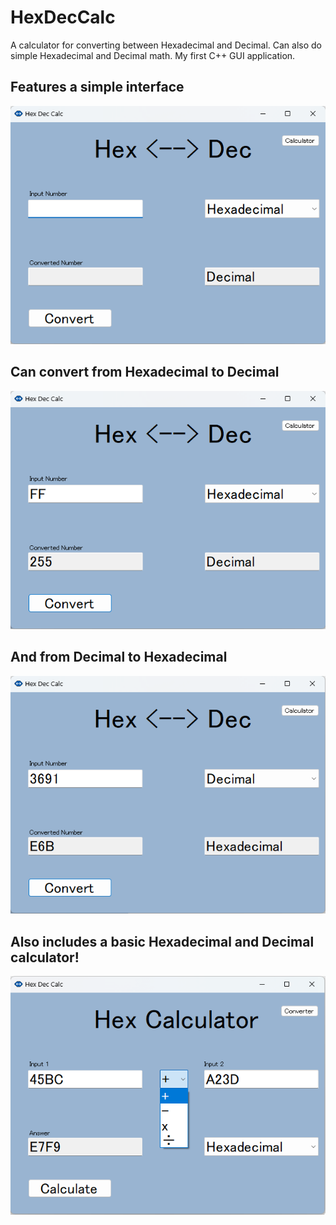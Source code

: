 # HexDecCalc
 A calculator for converting between Hexadecimal and Decimal. Can also do simple Hexadecimal and Decimal math. My first C++ GUI application.
 
 ## Features a simple interface
 ![](https://github.com/Bofner/HexDecCalc/blob/main/Assets/blank.png)
 
 ## Can convert from Hexadecimal to Decimal
 ![](https://github.com/Bofner/HexDecCalc/blob/main/Assets/FF.png)
 
 ## And from Decimal to Hexadecimal
 ![](https://github.com/Bofner/HexDecCalc/blob/main/Assets/E6B.png)
 
 ## Also includes a basic Hexadecimal and Decimal calculator!
 ![](https://github.com/Bofner/HexDecCalc/blob/main/Assets/calcMode.png)
